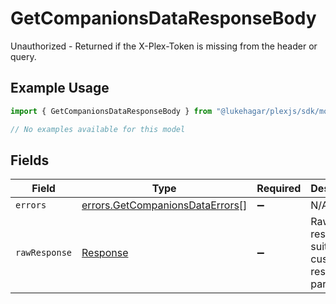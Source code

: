 # GetCompanionsDataResponseBody

Unauthorized - Returned if the X-Plex-Token is missing from the header or query.

## Example Usage

```typescript
import { GetCompanionsDataResponseBody } from "@lukehagar/plexjs/sdk/models/errors";

// No examples available for this model
```

## Fields

| Field                                                                                     | Type                                                                                      | Required                                                                                  | Description                                                                               |
| ----------------------------------------------------------------------------------------- | ----------------------------------------------------------------------------------------- | ----------------------------------------------------------------------------------------- | ----------------------------------------------------------------------------------------- |
| `errors`                                                                                  | [errors.GetCompanionsDataErrors](../../../sdk/models/errors/getcompanionsdataerrors.md)[] | :heavy_minus_sign:                                                                        | N/A                                                                                       |
| `rawResponse`                                                                             | [Response](https://developer.mozilla.org/en-US/docs/Web/API/Response)                     | :heavy_minus_sign:                                                                        | Raw HTTP response; suitable for custom response parsing                                   |